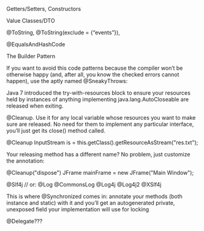Getters/Setters, Constructors

Value Classes/DTO

@ToString, @ToString(exclude = {“events”}),

@EqualsAndHashCode

The Builder Pattern

If you want to avoid this code patterns because the compiler won’t be otherwise happy (and, after all, you know the checked errors cannot happen), use the aptly named @SneakyThrows:

Java 7 introduced the try-with-resources block to ensure your resources held by instances of anything implementing java.lang.AutoCloseable are released when exiting.

@Cleanup. Use it for any local variable whose resources you want to make sure are released. No need for them to implement any particular interface, you’ll just get its close() method called.

@Cleanup InputStream is = this.getClass().getResourceAsStream("res.txt");

Your releasing method has a different name? No problem, just customize the annotation:

@Cleanup("dispose") JFrame mainFrame = new JFrame("Main Window");

@Slf4j // or: @Log @CommonsLog @Log4j @Log4j2 @XSlf4j

This is where @Synchronized comes in: annotate your methods (both instance and static) with it and you’ll get an autogenerated private, unexposed field your implementation will use for locking

@Delegate??? 



